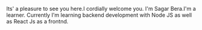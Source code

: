 Its' a pleasure to see you here.I cordially welcome you.
I'm Sagar Bera.I'm a learner.
Currently I'm learning backend development with Node JS as well as React Js as a frontnd. 

<!---
sboy99/sboy99 is a ✨ special ✨ repository because its `README.md` (this file) appears on your GitHub profile.
You can click the Preview link to take a look at your changes.
--->
